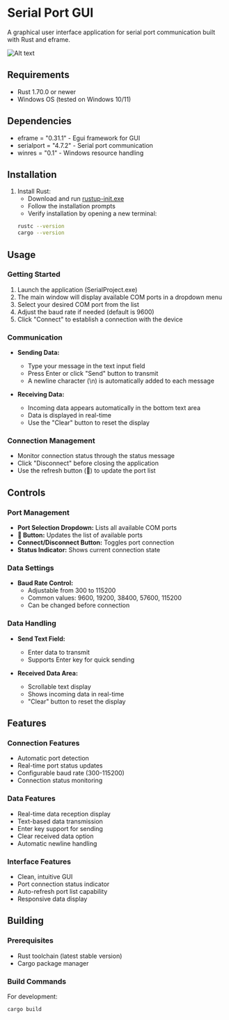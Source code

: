 # Serial Port GUI

A graphical user interface application for serial port communication built with Rust and eframe.

![Alt text]("https://github.com/Amin98Hosseini/SerialProject/blob/main/AppImg.png")

## Requirements

- Rust 1.70.0 or newer
- Windows OS (tested on Windows 10/11)

## Dependencies

- eframe = "0.31.1" - Egui framework for GUI
- serialport = "4.7.2" - Serial port communication
- winres = "0.1" - Windows resource handling

## Installation

1. Install Rust:
   - Download and run [rustup-init.exe](https://rustup.rs/)
   - Follow the installation prompts
   - Verify installation by opening a new terminal:
   ```bash
   rustc --version
   cargo --version
   ```

## Usage

### Getting Started
1. Launch the application (SerialProject.exe)
2. The main window will display available COM ports in a dropdown menu
3. Select your desired COM port from the list
4. Adjust the baud rate if needed (default is 9600)
5. Click "Connect" to establish a connection with the device

### Communication
- **Sending Data:**
  - Type your message in the text input field
  - Press Enter or click "Send" button to transmit
  - A newline character (\n) is automatically added to each message
  
- **Receiving Data:**
  - Incoming data appears automatically in the bottom text area
  - Data is displayed in real-time
  - Use the "Clear" button to reset the display

### Connection Management
- Monitor connection status through the status message
- Click "Disconnect" before closing the application
- Use the refresh button (🔄) to update the port list

## Controls

### Port Management
- **Port Selection Dropdown:** Lists all available COM ports
- **🔄 Button:** Updates the list of available ports
- **Connect/Disconnect Button:** Toggles port connection
- **Status Indicator:** Shows current connection state

### Data Settings
- **Baud Rate Control:** 
  - Adjustable from 300 to 115200
  - Common values: 9600, 19200, 38400, 57600, 115200
  - Can be changed before connection

### Data Handling
- **Send Text Field:** 
  - Enter data to transmit
  - Supports Enter key for quick sending
  
- **Received Data Area:**
  - Scrollable text display
  - Shows incoming data in real-time
  - "Clear" button to reset the display

## Features

### Connection Features
- Automatic port detection
- Real-time port status updates
- Configurable baud rate (300-115200)
- Connection status monitoring

### Data Features
- Real-time data reception display
- Text-based data transmission
- Enter key support for sending
- Clear received data option
- Automatic newline handling

### Interface Features
- Clean, intuitive GUI
- Port connection status indicator
- Auto-refresh port list capability
- Responsive data display

## Building

### Prerequisites
- Rust toolchain (latest stable version)
- Cargo package manager

### Build Commands

For development:
```bash
cargo build
